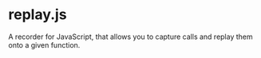 replay.js
=========

A recorder for JavaScript, that allows you to capture calls and replay them onto a given function.
